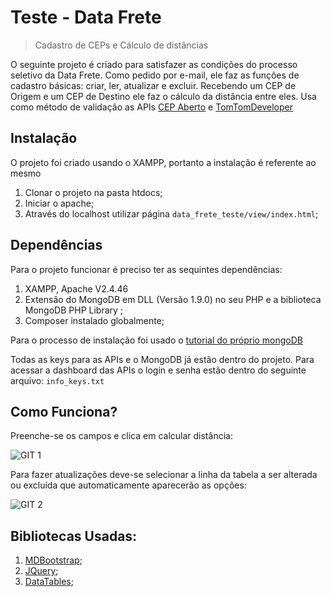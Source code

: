 # Teste - Data Frete
> Cadastro de CEPs e Cálculo de distâncias

O seguinte projeto é criado para satisfazer as condições do processo seletivo da Data Frete. 
Como pedido por e-mail, ele faz as funções de cadastro básicas: criar, ler, atualizar e excluir. Recebendo um CEP de Origem e um CEP de Destino ele faz o cálculo da distância entre eles. Usa como método de validação as APIs [CEP Aberto](https://cepaberto.com/) e [TomTomDeveloper](https://developer.tomtom.com/)

## Instalação

O projeto foi criado usando o XAMPP, portanto a instalação é referente ao mesmo

1. Clonar o projeto na pasta htdocs;
2. Iniciar o apache;
3. Através do localhost utilizar página `data_frete_teste/view/index.html`;

## Dependências

Para o projeto funcionar é preciso ter as sequintes dependências: 

1. XAMPP, Apache V2.4.46
2. Extensão do MongoDB em DLL (Versão 1.9.0) no seu PHP e a biblioteca MongoDB PHP Library ;
3. Composer instalado globalmente;

Para o processo de instalação foi usado o [tutorial do próprio mongoDB](https://docs.mongodb.com/php-library/current/tutorial/install-php-library/)

Todas as keys para as APIs e o MongoDB já estão dentro do projeto.
Para acessar a dashboard das APIs o login e senha estão dentro do seguinte arquivo: `info_keys.txt`

## Como Funciona?

Preenche-se os campos e clica em calcular distância:

![GIT 1](https://user-images.githubusercontent.com/30638819/105750088-04906c80-5f23-11eb-9462-d5cda6f33519.png)

Para fazer atualizações deve-se selecionar a linha da tabela a ser alterada ou excluída que automaticamente aparecerão as opções:

![GIT 2](https://user-images.githubusercontent.com/30638819/105751172-6a312880-5f24-11eb-8942-397f5468a728.png)


## Bibliotecas Usadas: 

1. [MDBootstrap](https://mdbootstrap.com/);
2. [JQuery](https://jquery.com/);
3. [DataTables](https://datatables.net/);
